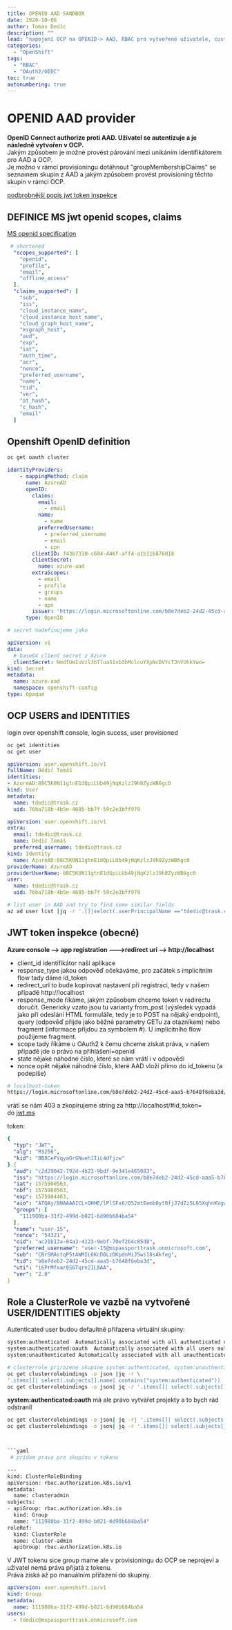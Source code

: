 ```yaml
---
title: OPENID AAD SANDBOX
date: 2020-10-06
author: Tomas Dedic
description: ""
lead: "napojení OCP na OPENID-> AAD, RBAC pro vytvořené uživatele, custom claims "
categories:
  - "OpenShift"
tags:
  - "RBAC"
  - "OAuth2/OIDC"
toc: true
autonumbering: true
---
```


# OPENID AAD provider
**OpenID Connect authorize proti AAD. Uživatel se autentizuje a je následně vytvořen v OCP.**  
Jakým způsobem je možné provést párování mezi unikáním identifikátorem pro AAD a OCP.  
Je možno v rámcí provisioningu dotáhnout "groupMembershipClaims" se seznamem skupin z AAD a jakým způsobem provést provisioning těchto skupin v rámci OCP.  

[podbrobnější popis jwt token inspekce](https://www.tomaskubica.cz/post/2019/moderni-autentizace-overovani-interniho-uzivatele-s-openid-connect-a-aad/)

## DEFINICE MS jwt openid scopes, claims 
[MS openid specification](https://login.microsoftonline.com/b8e7deb2-24d2-45cd-aaa5-b7648f6eba3d/v2.0/.well-known/openid-configuration)
```yaml
 # shortened 
  "scopes_supported": [
    "openid",
    "profile",
    "email",
    "offline_access"
  ],
  "claims_supported": [
    "sub",
    "iss",
    "cloud_instance_name",
    "cloud_instance_host_name",
    "cloud_graph_host_name",
    "msgraph_host",
    "aud",
    "exp",
    "iat",
    "auth_time",
    "acr",
    "nonce",
    "preferred_username",
    "name",
    "tid",
    "ver",
    "at_hash",
    "c_hash",
    "email"
  ]
```

## Openshift OpenID definition
```sh
oc get oauth cluster 
```

```yaml
identityProviders:
    - mappingMethod: claim
      name: AzureAD
      openID:
        claims:
          email:
            - email
          name:
            - name
          preferredUsername:
            - preferred_username
            - email
            - upn
        clientID: f43b7310-c604-446f-aff4-a1b11b876018
        clientSecret:
          name: azure-aad
        extraScopes:
          - email
          - profile
          - groups
          - name
          - upn
        issuer: 'https://login.microsoftonline.com/b8e7deb2-24d2-45cd-aaa5-b7648f6eba3d'
      type: OpenID
```
```yaml
# secret nadefinujeme jako

apiVersion: v1
data:
  # base64 client secret z Azure
  clientSecret: NmdfUmIuVzl3bTluaS1vb3hMclcuYXpNcDVYcTJnYUhkYwo=
kind: Secret
metadata:
  name: azure-aad
  namespace: openshift-config
type: Opaque
```
## OCP USERS and IDENTITIES
login over openshift console, login sucess, user provisioned 
```sh
oc get identities
oc get user 
```
```yaml
apiVersion: user.openshift.io/v1
fullName: Dědič Tomáš
identities:
- AzureAD:88C5K0N11gtnE1dQpiLUb49jNqKzlzJ9h8ZyzWB6gc0
kind: User
metadata:
  name: tdedic@trask.cz
  uid: 76ba718b-4b5e-4685-bb7f-59c2e3bff979
```
```yaml
apiVersion: user.openshift.io/v1
extra:
  email: tdedic@trask.cz
  name: Dědič Tomáš
  preferred_username: tdedic@trask.cz
kind: Identity
  name: AzureAD:88C5K0N11gtnE1dQpiLUb49jNqKzlzJ9h8ZyzWB6gc0
providerName: AzureAD
providerUserName: 88C5K0N11gtnE1dQpiLUb49jNqKzlzJ9h8ZyzWB6gc0
user:
  name: tdedic@trask.cz
  uid: 76ba718b-4b5e-4685-bb7f-59c2e3bff979
```

```sh
# list user in AAD and try to find some similar fields
az ad user list |jq -r '.[]|select(.userPrincipalName =="tdedic@trask.cz")'
```

## JWT token inspekce (obecné)
**Azure console --> app registration --->redirect uri --> http://localhost**
+ client_id
identifikátor naší aplikace
+ response_type
jakou odpověď očekáváme, pro začátek s implicitním flow tady dáme id_token
+ redirect_url
to bude kopírovat nastavení při registraci, tedy v našem případě http://localhost
+ response_mode
říkáme, jakým způsobem chceme token v redirectu doručit. Genericky vzato jsou tu varianty from_post (výsledek vypadá jako při odeslání HTML formuláře, tedy je to POST na nějaký endpoint), query (odpověď přijde jako běžné parametry GETu za otazníkem) nebo fragment (informace přijdou za symbolem #). U implicitního flow použijeme fragment.
+ scope
tady říkáme u OAuth2 k čemu chceme získat práva, v našem případě jde o právo na přihlášení=openid
+ state
nějaké náhodné číslo, které se nám vrátí i v odpovědi 
+ nonce
opět nějaké náhodné číslo, které AAD vloží přímo do id_tokenu (a podepíše) 

```sh
# localhost-token
https://login.microsoftonline.com/b8e7deb2-24d2-45cd-aaa5-b7648f6eba3d/oauth2/v2.0/authorize?client_id=5ecafeb2-5759-405b-9d73-2b28879e17a0&response_type=id_token&redirect_url=http%3A%2F%2Flocalhost&response_mode=fragment&scope=openid+profile+email+offline_access&state=12345&nonce=54321
```

vrátí se nám 403 a zkopírujeme string za http://localhost/#id_token=\
do [jwt.ms](https://jwt.ms)

token:
```yaml
{
  "typ": "JWT",
  "alg": "RS256",
  "kid": "BB8CeFVqyaGrGNuehJIiL4dfjzw"
}.{
  "aud": "c2d29042-792d-4b23-9bdf-9e341e465083",
  "iss": "https://login.microsoftonline.com/b8e7deb2-24d2-45cd-aaa5-b7648f6eba3d/v2.0",
  "iat": 1575980563,
  "nbf": 1575980563,
  "exp": 1575984463,
  "aio": "ATQAy/8NAAAAICL+OHHE/lPlSFx6/OS2mtEemb0yt0fjJ7dZzSL65XqhnKVgwZDTMCiI8oTXt16P",
  "groups": [
    "111980ba-31f2-499d-b021-6d90b684ba54"
  ],
  "name": "user-15",
  "nonce": "54321",
  "oid": "ac21b13a-84a3-4123-9ebf-70ef264c85d8",
  "preferred_username": "user-15@mspassporttrask.onmicrosoft.com",
  "sub": "CBrSMAstqP5tAWMIL6KcD0LzDKpdnMiJ5ws18sAkfeg",
  "tid": "b8e7deb2-24d2-45cd-aaa5-b7648f6eba3d",
  "uti": "i6PrMfxar0S6Tqre21L8AA",
  "ver": "2.0"
}
```

## Role a ClusterRole ve vazbě na vytvořené USER/IDENTITIES objekty
Autenticated user budou defaultně přiřazena virtuální skupiny:
```sh
system:authenticated  Automatically associated with all authenticated users.
system:authenticated:oauth  Automatically associated with all users authenticated with an OAuth access token.
system:unauthenticated Automatically associated with all unauthenticated users.
```
```sh
# clusterrole prirazene skupine system:authenticated, system:unauthenticated, system:authenticated:oauth
oc get clusterrolebindings -o json |jq -r \
'.items[]| select(.subjects[].name| contains("system:authenticated")) |{roleRef_kind: .roleRef.kind, roleRef_name:.roleRef.name,subject_kind:.subjects[].kind,subject_name:.subjects[].name}'
oc get clusterrolebindings -o json| jq -r '.items[]| select(.subjects[].name| contains("system:authenticated")) | .metadata.name'
```
**system:authenticated:oauth** má ale právo vytvářet projekty a to bych rád odstranil 
```sh
oc get clusterrolebindings -o json| jq -rj '.items[]| select(.subjects[].name| contains("system:authenticated")) | {clusterrole:.roleRef.name,clusterrolebinging:.metadata.name}'
oc get clusterrolebindings -o json| jq -r '.items[]| select(.subjects[].name| contains("system:authenticated")) | .roleRef.name'|xargs oc get clusterrole -o yaml



```yaml
 # pridam prava pro skupinu v tokenu

---
kind: ClusterRoleBinding
apiVersion: rbac.authorization.k8s.io/v1
metadata:
  name: clusteradmin
subjects:
- apiGroup: rbac.authorization.k8s.io
  kind: Group
  name: "111980ba-31f2-499d-b021-6d90b684ba54"
roleRef:
  kind: ClusterRole
  name: cluster-admin
  apiGroup: rbac.authorization.k8s.io
```

V JWT tokenu sice group mame ale v provisioningu do OCP se neprojeví a uživatel nemá práva přijatá z tokenu.\
Práva získá až po manuálním přiřazení do skupiny.
```yaml
apiVersion: user.openshift.io/v1
kind: Group
metadata:
  name: 111980ba-31f2-499d-b021-6d90b684ba54
users:
  - tdedic@mspassporttrask.onmicrosoft.com
```


